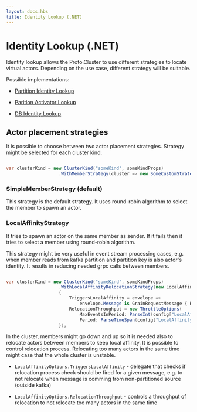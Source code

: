 ```yaml
---
layout: docs.hbs
title: Identity Lookup (.NET)
---
```


# Identity Lookup (.NET)

Identity lookup allows the Proto.Cluster to use different strategies to locate virtual actors. Depending on the use case, different strategy will be suitable.

Possible implementations:

* [Partition Identity Lookup](partition-idenity-lookup.md)

* [Parition Activator Lookup](partition-activator-lookup.md)

* [DB Identity Lookup](db-identity-lookup.md)

## Actor placement strategies

It is possible to choose between two actor placement strategies. Strategy might be selected for each cluster kind.

``` csharp

var clusterKind = new ClusterKind("someKind", someKindProps)
                    .WithMemberStrategy(cluster => new SomeCustomStrategy(cluster));

```

### SimpleMemberStrategy (default)

This strategy is the default strategy. It uses round-robin algorithm to select the member to spawn an actor.

### LocalAffinityStrategy

It tries to spawn an actor on the same member as sender. If it fails then it tries to select a member using round-robin algorithm.

This strategy might be very useful in event stream processing cases, e.g. when member reads from kafka partition and partition key is also actor's identity. It results in reducing needed grpc calls between members.

```csharp

var clusterKind = new ClusterKind("someKind", someKindProps)
                    .WithLocalAffinityRelocationStrategy(new LocalAffinityOptions
                    {
                        TriggersLocalAffinity = envelope => 
                            envelope.Message is GrainRequestMessage { RequestMessage: MessageTypeThatShouldTriggerRelocation },
                        RelocationThroughput = new ThrottleOptions(
                            MaxEventsInPeriod: ParseInt(config["LocalAffinityMaxEventsInPeriod"]),
                            Period: ParseTimeSpan(config["LocalAffinityPeriodSeconds"]))
                    });

```

In the cluster, members might go down and up so it is needed also to relocate actors between members to keep local affinity. It is possible to control relocation process. Relocating too many actors in the same time might case that the whole cluster is unstable.

* `LocalAffinityOptions.TriggersLocalAffinity` - delegate that checks if relocation process check should be fired for a given message, e.g. to not relocate when message is comming from non-partitioned source (outside kafka)

* `LocalAffinityOptions.RelocationThroughput` - controls a throughput of relocation to not relocate too many actors in the same time
